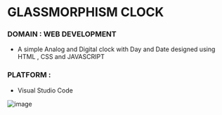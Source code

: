 # GLASSMORPHISM CLOCK

### DOMAIN : WEB DEVELOPMENT

* A simple Analog and Digital clock with Day and Date designed using HTML , CSS and JAVASCRIPT

### PLATFORM : 
* Visual Studio Code

![image](https://github.com/Priyanka-K-A/GlassMorphism-Clock/assets/108280855/eb1e7cc7-d5ff-4c24-9922-02d24ff88b82)
